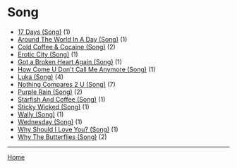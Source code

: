 # Song

  * [17 Days (Song)](./song/17-days/) (1)
  * [Around The World In A Day (Song)](./song/around-the-world-in-a-day/) (1)
  * [Cold Coffee & Cocaine (Song)](./song/cold-coffee-cocaine/) (2)
  * [Erotic City (Song)](./song/erotic-city/) (1)
  * [Got a Broken Heart Again (Song)](./song/got-a-broken-heart-again/) (1)
  * [How Come U Don't Call Me Anymore (Song)](./song/how-come-u-don-t-call-me-anymore/) (1)
  * [Luka (Song)](./song/luka/) (4)
  * [Nothing Compares 2 U (Song)](./song/nothing-compares-2-u/) (7)
  * [Purple Rain (Song)](./song/purple-rain/) (2)
  * [Starfish And Coffee (Song)](./song/starfish-and-coffee/) (1)
  * [Sticky Wicked (Song)](./song/sticky-wicked/) (1)
  * [Wally (Song)](./song/wally/) (1)
  * [Wednesday (Song)](./song/wednesday/) (1)
  * [Why Should I Love You? (Song)](./song/why-should-i-love-you/) (1)
  * [Why The Butterflies (Song)](./song/why-the-butterflies/) (2)

----

[Home](../)
